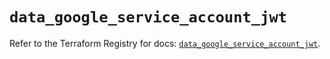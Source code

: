 # `data_google_service_account_jwt`

Refer to the Terraform Registry for docs: [`data_google_service_account_jwt`](https://registry.terraform.io/providers/hashicorp/google-beta/5.43.0/docs/data-sources/google_service_account_jwt).
